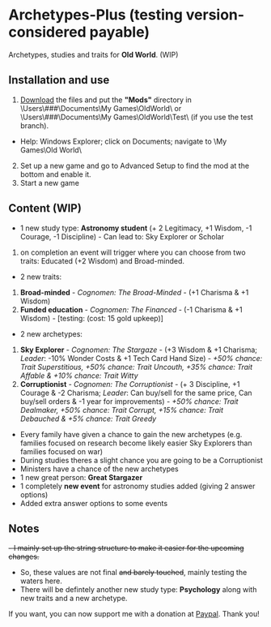 # Archetypes-Plus (testing version- considered payable)
Archetypes, studies and traits for **Old World**. (WIP)

## Installation and use

1. [Download](https://github.com/ShadowDuke/OW_Archetypes-Plus/archive/master.zip) the files and put the **"Mods"** directory in \Users\\###\Documents\My Games\OldWorld\ or \Users\\###\Documents\My Games\OldWorld\Test\ (if you use the test branch).
- Help: Windows Explorer; click on Documents; navigate to \My Games\Old World\
2. Set up a new game and go to Advanced Setup to find the mod at the bottom and enable it. 
3. Start a new game


## Content (WIP)

- 1 new study type: **Astronomy student** (+ 2 Legitimacy, +1 Wisdom, -1 Courage, -1 Discipline) - Can lead to: Sky Explorer or Scholar
1. on completion an event will trigger where you can choose from two traits: Educated (+2 Wisdom) and Broad-minded.
- 2 new traits:
1. **Broad-minded** - *Cognomen: The Broad-Minded* - (+1 Charisma & +1 Wisdom)
2. **Funded education** - *Cognomen: The Financed* - (-1 Charisma & +1 Wisdom) - [testing: (cost: 15 gold upkeep)]
- 2 new archetypes:
1. **Sky Explorer** - *Cognomen: The Stargaze* - (+3 Wisdom & +1 Charisma; *Leader*: -10% Wonder Costs & +1 Tech Card Hand Size) - *+50% chance: Trait Superstitious, +50% chance: Trait Uncouth, +35% chance: Trait Affable & +10% chance: Trait Witty*
2. **Corruptionist** - *Cognomen: The Corruptionist* - (+ 3 Discipline, +1 Courage & -2 Charisma; *Leader*: Can buy/sell for the same price, Can buy/sell orders & -1 year for improvements) - *+50% chance: Trait Dealmaker, +50% chance: Trait Corrupt, +15% chance: Trait Debauched & +5% chance: Trait Greedy*
- Every family have given a chance to gain the new archetypes (e.g. families focused on research become likely easier Sky Explorers than families focused on war)
- During studies theres a slight chance you are going to be a Corruptionist
- Ministers have a chance of the new archetypes
- 1 new great person: **Great Stargazer**
- 1 completely **new event** for astronomy studies added (giving 2 answer options)
- Added extra answer options to some events

## Notes
~~- I mainly set up the string structure to make it easier for the upcoming changes.~~
- So, these values are not final ~~and barely touched~~, mainly testing the waters here.
- There will be defintely another new study type: **Psychology** along with new traits and a new archetype.


If you want, you can now support me with a donation at [Paypal](https://www.paypal.com/cgi-bin/webscr?cmd=_s-xclick&hosted_button_id=5X8TNX5DN2G5C&source=url). Thank you!

